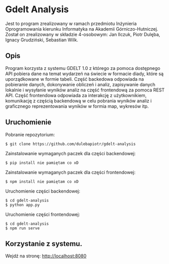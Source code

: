 # Gdelt Analysis 
Jest to program zrealizowany w ramach przedmiotu Inżynieria Oprogramowania kierunku Informatyka na Akademii Górniczo-Hutniczej.
Został on zrealizowany w składzie 4-osobowym: Jan Ilczuk, Piotr Dulęba, Ignacy Grudziński, Sebastian Wilk.
## Opis
Program korzysta z systemu GDELT 1.0 z którego za pomoca dostępnego API pobiera dane na temat wydarzeń na świecie w formacie diady, które są uporządkowane w formie tabeli. Część backedowa odpowiada na pobieranie danych, dokonywanie obliczeń i analiz, zapisywanie danych lokalnie i wysyłanie wyników analiz na część frontendową za pomoca REST API.
Część frontendowa odpowiada za interakcję z użytkownikiem, komunikację z częścią backendową w celu pobrania wyników analiz i graficznego reprezentowania wyników w formia map, wykresów itp.

## Uruchomienie
Pobranie repozytorium:
```console
$ git clone https://github.com/dulebapiotr/gdelt-analysis
```
Zainstalowanie wymaganych paczek dla części backendowej:
```console
$ pip install nie pamiętam co xD
```
Zainstalowanie wymaganych paczek dla części frontendowej:
```console
$ npm install nie pamiętam co xD
```
Uruchomienie części backendowej:
```console
$ cd gdelt-analysis
$ python app.py
```

Uruchomienie części frontendowej:
```console
$ cd gdelt-analysis
$ npm run serve
```
## Korzystanie z systemu.
Wejdź na stronę:
<http://localhost:8080>
